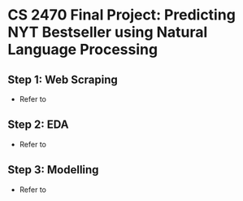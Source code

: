 # CS 2470 Final Project: Predicting NYT Bestseller using Natural Language Processing

## Step 1: Web Scraping

- Refer to 

## Step 2: EDA

- Refer to 

## Step 3: Modelling

- Refer to 
